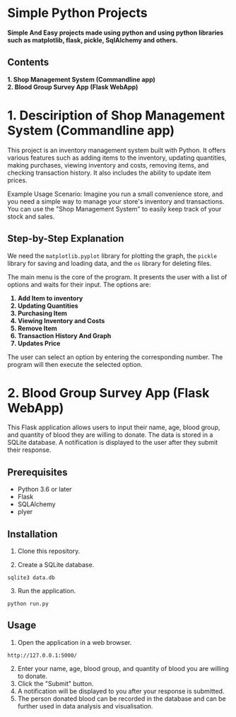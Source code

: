 # Simple Python Projects
**Simple And Easy projects made using python and using python libraries such as matplotlib, flask, pickle, SqlAlchemy and others.**


## Contents
**1. Shop Management System (Commandline app)** <br>
**2. Blood Group Survey App (Flask WebApp)**

# 1. Desciription of Shop Management System (Commandline app)
This project is an inventory management system built with Python. It offers various features such as adding items to the inventory, updating quantities, making purchases, viewing inventory and costs, removing items, and checking transaction history. It also includes the ability to update item prices.

Example Usage Scenario:
Imagine you run a small convenience store, and you need a simple way to manage your store's inventory and transactions. You can use the "Shop Management System" to easily keep track of your stock and sales.

## Step-by-Step Explanation

We need the `matplotlib.pyplot` library for plotting the graph, the `pickle` library for saving and loading data, and the `os` library for deleting files.


The main menu is the core of the program. It presents the user with a list of options and waits for their input. The options are:
<b>
1. Add Item to inventory
2. Updating Quantities
3. Purchasing Item
4. Viewing Inventory and Costs
5. Remove Item
6. Transaction History And Graph
7. Updates Price
</b>

The user can select an option by entering the corresponding number. The program will then execute the selected option.

# 2. Blood Group Survey App (Flask WebApp)

This Flask application allows users to input their name, age, blood group, and quantity of blood they are willing to donate. 
The data is stored in a SQLite database. 
A notification is displayed to the user after they submit their response.

## Prerequisites

* Python 3.6 or later
* Flask
* SQLAlchemy
* plyer

## Installation

1. Clone this repository.

2. Create a SQLite database.
```
sqlite3 data.db
```

3. Run the application.
```
python run.py
```

## Usage

1. Open the application in a web browser.
```
http://127.0.0.1:5000/
```
2. Enter your name, age, blood group, and quantity of blood you are willing to donate.
3. Click the "Submit" button.
4. A notification will be displayed to you after your response is submitted.
5. The person donated blood can be recorded in the database and can be further used in data analysis and visualisation.
